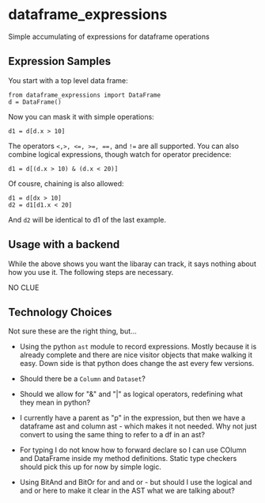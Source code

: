 # dataframe_expressions
 Simple accumulating of expressions for dataframe operations

## Expression Samples

You start with a top level data frame:

```
from dataframe_expressions import DataFrame
d = DataFrame()
```

Now you can mask it with simple operations:

```
d1 = d[d.x > 10]
```

The operators `<,>, <=, >=, ==,` and `!=` are all supported. You can also combine logical expressions, though watch for operator precidence:

```
d1 = d[(d.x > 10) & (d.x < 20)]
```

Of cousre, chaining is also allowed:

```
d1 = d[dx > 10]
d2 = d1[d1.x < 20]
```

And `d2` will be identical to d1 of the last example.

## Usage with a backend

While the above shows you want the libaray can track, it says nothing about how you use it. The following steps are necessary.

NO CLUE

## Technology Choices

Not sure these are the right thing, but...

- Using the python `ast` module to record expressions. Mostly because it is already complete and there are nice visitor objects that make walking it easy. Down side is that python does change the ast every few versions.

- Should there be a `Column` and `Dataset`?

- Should we allow for "&" and "|" as logical operators, redefining what they mean in python?

- I currently have a parent as "p" in the expression, but then we have a dataframe ast and column ast - which makes it not needed. Why not just convert to using the same thing to refer to a df in an ast?

- For typing I do not know how to forward declare so I can use COlumn and DataFrame inside my method definitions. Static type checkers should pick this up for now by simple logic.

- Using BitAnd and BitOr for and and or - but should I use the logical and and or here to make it clear in the AST what we are talking about?
